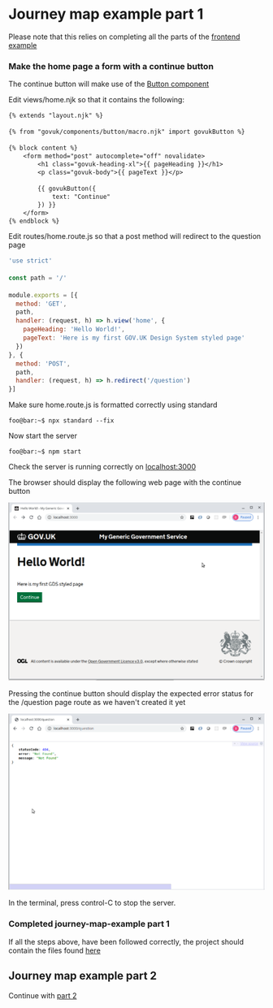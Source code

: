 # Journey map example part 1
Please note that this relies on completing all the parts of the [frontend example](../../front-end-examples/README.md)

### Make the home page a form with a continue button
The continue button will make use of the [Button component](https://design-system.service.gov.uk/components/button/)

Edit views/home.njk so that it contains the following:
```twig
{% extends "layout.njk" %}

{% from "govuk/components/button/macro.njk" import govukButton %}

{% block content %}
    <form method="post" autocomplete="off" novalidate>
        <h1 class="govuk-heading-xl">{{ pageHeading }}</h1>
        <p class="govuk-body">{{ pageText }}</p>

        {{ govukButton({
            text: "Continue"
        }) }}
    </form>
{% endblock %}
```

Edit routes/home.route.js so that a post method will redirect to the question page
```js
'use strict'

const path = '/'

module.exports = [{
  method: 'GET',
  path,
  handler: (request, h) => h.view('home', {
    pageHeading: 'Hello World!',
    pageText: 'Here is my first GOV.UK Design System styled page'
  })
}, {
  method: 'POST',
  path,
  handler: (request, h) => h.redirect('/question')
}]
```

Make sure home.route.js is formatted correctly using standard
```console
foo@bar:~$ npx standard --fix
```

Now start the server
```console
foo@bar:~$ npm start
```

Check the server is running correctly on [localhost:3000](http://localhost:3000)

The browser should display the following web page with the continue button

![alt text](../screen-shots/home.png "home page")

Pressing the continue button should display the expected error status for the /question page route as we haven't created it yet

![alt text](../screen-shots/question(404).png "question page missing")

In the terminal, press control-C to stop the server.

### Completed journey-map-example part 1
If all the steps above, have been followed correctly, the project should contain the files found [here](https://github.com/DEFRA/hapi-govuk-examples/tree/master/journey-map-examples/journey-map-example-1)

## Journey map example part 2
Continue with [part 2](../journey-map-example-2/README.md)